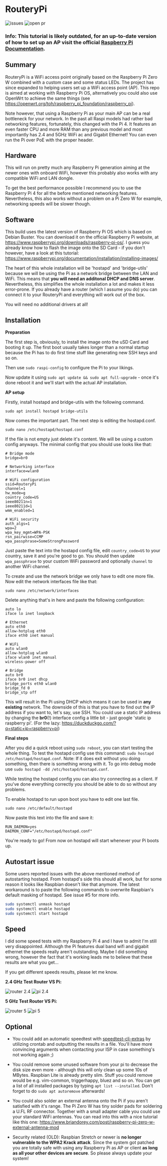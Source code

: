 # RouteryPi

![issues](https://img.shields.io/github/issues/Phoenix1747/RouteryPi.svg?style=for-the-badge) ![open pr](https://img.shields.io/github/issues-pr-raw/phoenix1747/RouteryPi.svg?style=for-the-badge)

### Info: This tutorial is likely outdated, for an up-to-date version of how to set up an AP visit the official [Raspberry Pi Documentation](https://www.raspberrypi.org/documentation/configuration/wireless/access-point-routed.md).

## Summary

RouteryPi is a WiFi access point originally based on the Raspberry Pi Zero W combined with a custom case and some status LEDs. The project has since expanded to helping users set up a WiFi access point (AP). This repo is aimed at working with Raspberry Pi OS, alternatively you could also use OpenWrt to achieve the same things (see https://openwrt.org/toh/raspberry_pi_foundation/raspberry_pi).

Note however, that using a Raspberry Pi as your main AP can be a real bottleneck for your network. In the past all Raspi models had rather bad networking features, fortunately, this changed with the Pi 4. It features an even faster CPU and more RAM than any previous model and most importantly has 2.4 and 5GHz WiFi ac and Gigabit Ethernet! You can even run the Pi over PoE with the proper header.

## Hardware

This will run on pretty much any Raspberry Pi generation aiming at the newer ones with onboard WiFi, however this probably also works with any compatible WiFi and LAN dongle.

To get the best performance possible I recommend you to use the Raspberry Pi 4 for all the before mentioned networking features. Nevertheless, this also works without a problem on a Pi Zero W for example, networking speeds will be slower though.

## Software

This build uses the latest version of Raspberry Pi OS which is based on Debian Buster. You can download it on the official Raspberry Pi website, at https://www.raspberrypi.org/downloads/raspberry-pi-os/. I guess you already know how to flash the image onto the SD Card - if you don't however, have a look at this tutorial: https://www.raspberrypi.org/documentation/installation/installing-images/

The heart of this whole installation will be 'hostapd' and 'bridge-utils' because we will be using the Pi as a network bridge between the LAN and WiFi. This means that **you will need an additonal DHCP and DNS server**. Nevertheless, this simplifies the whole installation a lot and makes it less error-prone. If you already have a router (which I assume you do) you can connect it to your RouteryPi and everything will work out of the box.

You will need no additional drivers at all!

## Installation

**Preparation**

The first step is, obviously, to install the image onto the uSD Card and booting it up. The first boot usually takes longer than a normal startup because the Pi has to do first time stuff like generating new SSH keys and so on.

Then use `sudo raspi-config` to configure the Pi to your likings.

Now update it using `sudo apt update && sudo apt full-upgrade` - once it's done reboot it and we'll start with the actual AP installation.

**AP setup**

Firstly, install hostapd and bridge-utils with the following command.
```
sudo apt install hostapd bridge-utils
```

Now comes the important part. The next step is editing the hostapd.conf.
```
sudo nano /etc/hostapd/hostapd.conf
```

If the file is not empty just delete it's content. We will be using a custom config anyways. The minimal config that you should use looks like that:
```
# Bridge mode
bridge=br0

# Networking interface
interface=wlan0

# WiFi configuration
ssid=RouteryPi
channel=1
hw_mode=g
country_code=US
ieee80211n=1
ieee80211d=1
wmm_enabled=1

# WiFi security
auth_algs=1
wpa=2
wpa_key_mgmt=WPA-PSK
rsn_pairwise=CCMP
wpa_passphrase=SomeStrongPassword
```
Just paste the text into the hostapd config file, edit `country_code=US` to your country, save it and you're good to go.
You should then update `wpa_passphrase` to your custom WiFi password and optionally `channel` to another WiFi channel.

To create and use the network bridge we only have to edit one more file. Now edit the network interfaces file like that:
```
sudo nano /etc/network/interfaces
```

Delete anything that's in here and paste the following configuration:
```
auto lo
iface lo inet loopback

# Ethernet
auto eth0
allow-hotplug eth0
iface eth0 inet manual

# WiFi
auto wlan0
allow-hotplug wlan0
iface wlan0 inet manual
wireless-power off

# Bridge
auto br0
iface br0 inet dhcp
bridge_ports eth0 wlan0
bridge_fd 0
bridge_stp off
```
This will result in the Pi using DHCP which means it can be used in **any existing** network. The downside of this is that you have to find out the IP address if you want to, let's say, use SSH. You could use a static IP address by changing the **br0**(!) interface config a little bit - just google 'static ip raspberry pi'. (For the lazy: https://duckduckgo.com/?q=static+ip+raspberry+pi)

**Final steps**

After you did a quick reboot using `sudo reboot`, you can start testing the whole thing. To test the hostapd config use this command: `sudo hostapd /etc/hostapd/hostapd.conf`. Note: If it does exit without you doing something, then there is something wrong with it. To go into debug mode use `sudo hostapd -dd /etc/hostapd/hostapd.conf`.

While testing the hostapd config you can also try connecting as a client. If you've done everything correctly you should be able to do so without any problems.

To enable hostapd to run upon boot you have to edit one last file.
```
sudo nano /etc/default/hostapd
```

Now paste this text into the file and save it:
```
RUN_DAEMON=yes
DAEMON_CONF="/etc/hostapd/hostapd.conf"
```

You're ready to go! From now on hostapd will start whenever your Pi boots up.

## Autostart issue

Some users reported issues with the above mentioned method of autostarting hostapd. From hostapd's side this should all work, but for some reason it looks like Raspbian doesn't like that anymore. The latest workaround is to paste the following commands to overwrite Raspbian's default masking of hostapd. See issue #5 for more info.

```sh
sudo systemctl unmask hostapd
sudo systemctl enable hostapd
sudo systemctl start hostapd
```


## Speed

I did some speed tests with my Raspberry Pi 4 and I have to admit I'm still very disappointed. Although the Pi features dual band wifi and gigabit ethernet the speeds really aren't outstanding.
Maybe I did something wrong, however the fact that it's working leads me to believe that these results are what you get...

If you get different speeds results, please let me know.

**2.4 GHz Test Router VS Pi:**

![router 2.4](screenshots/2.4ghz.png) ![pi 2.4](screenshots/pi2.4ghz.png)

**5 GHz Test Router VS Pi:**

![router 5](screenshots/5ghz.png) ![pi 5](screenshots/pi5ghz.png)

## Optional

* You could add an automatic speedtest with [speedtest-cli-extras](https://github.com/HenrikBengtsson/speedtest-cli-extras) by utilizing crontab and outputting the results in a file. You'll have more convincing arguments when contacting your ISP in case something's not working again ;)

* You could remove some unused software from your pi to decrease the disk size even more - although this will only clean up some 10s of MBytes. Raspbian Lite is already pretty slim. Stuff you could remove would be e.g. vim-common, triggerhappy, bluez and so on. You can get a list of all installed packages by typing `apt list --installed`. Don't forget to do `sudo apt autoremove` afterwards!

* You could also solder an external antenna onto the Pi if you aren't satisfied with it's range. The Pi Zero W has tiny solder pads for soldering a U.FL RF connector. Together with a small adapter cable you could use your standard WiFi antennas. You can read into this with a nice tutorial like this one: https://www.briandorey.com/post/raspberry-pi-zero-w-external-antenna-mod

* Security related (OLD): Raspbian Stretch or newer is **no longer vulnerable to the WPA2 Krack attack**. Since the system got patched you are totally safe with using any Raspberry Pi as AP or client **as long as all your other devices are secure**. So please always update your system!
